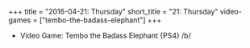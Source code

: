 +++
title = "2016-04-21: Thursday"
short_title = "21: Thursday"
video-games = ["tembo-the-badass-elephant"]
+++


* Video Game: Tembo the Badass Elephant {PS4} /b/